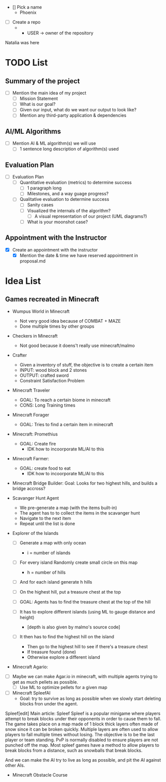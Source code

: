 - [] Pick a name
  - Phoenix
- [ ] Create a repo
  - - USER -> owner of the repository

Natalia was here

# TODO List

## Summary of the project

- [ ] Mention the main idea of my project
  - [ ] Mission Statement
  - [ ] What is our goal?
  - [ ] Given our input, what do we want our output to look like?
  - [ ] Mention any third-party application & dependencies

## AI/ML Algorithms

- [ ] Mention AI & ML algorithm(s) we will use
  - [ ] 1 sentence long description of algorithm(s) used

## Evaluation Plan

- [ ] Evaluation Plan
  - [ ] Quantitative evaluation (metrics) to determine success
    - [ ] 1 paragraph long
    - [ ] Milestones, and a way guage progress?
  - [ ] Qualitative evaluation to determine success
    - [ ] Sanity cases
    - [ ] Visualized the internals of the algorithm?
      - [ ] A visual representation of our project (UML diagrams?)
    - [ ] What is your moonshot case?

## Appointment with the Instructor

- [x] Create an appointment with the instructor
  - [x] Mention the date & time we have reserved appointment in proposal.md

# Idea List

## Games recreated in Minecraft

- Wumpus World in Minecraft

  - Not very good idea because of COMBAT + MAZE
  - Done multiple times by other groups

- Checkers in Minecraft

  - Not good because it doens't really use minecraft/malmo

- Crafter

  - Given a inventory of stuff, the objective is to create a certain item
  - INPUT: wood block and 2 stones
  - OUTPUT: crafted sword
  - Constraint Satisfaction Problem

- Minecraft Traveler

  - GOAL: To reach a certain biome in minecraft
  - CONS: Long Training times

- Minecraft Forager

  - GOAL: Tries to find a certain item in minecraft

- Minecraft: Promethius
  - GOAL: Create fire
    - IDK how to incoorporate ML/AI to this
- Minecraft Farmer:

  - GOAL: create food to eat
    - IDK how to incoorporate ML/AI to this

- Minecraft Bridge Builder:
  Goal: Looks for two highest hills, and builds a bridge accross?

- Scavanger Hunt Agent

  - We pre-generate a map (with the items built-in)
  - The agent has to to collect the items in the scavanger hunt
  - Navigate to the next item
  - Repeat until the list is done

- Explorer of the Islands

  - [ ] Generate a map with only ocean
    - i = number of islands
  - [ ] For every island Randomly create small circle on this map
    - h = number of hills
  - [ ] And for each island generate h hills
  - [ ] On the highest hill, put a treasure chest at the top

  - [ ] GOAL: Agents has to find the treasure chest at the top of the hill
  - [ ] It has to explore different islands (using ML to gauge distance and height)
    - [depth is also given by malmo's source code]
  - [ ] It then has to find the highest hill on the island
    - Then go to the highest hill to see if there's a treasure chest
    - If treasure found (done)
    - Otherwise explore a different island

- Minecraft Agario:
- [ ] Maybe we can make Agar.io in minecraft, with multiple agents trying to get as much pellets as possible.
  - [ ] Use ML to optimize pellets for a given map

- [ ] Minecraft SpleefAI
  - Goal: try to survive as long as possible when we slowly start deleting blocks fron under the agent.

Spleef[edit]
Main article: Spleef
Spleef is a popular minigame where players attempt to break blocks under their opponents in order to cause them to fall. The game takes place on a map made of 1 block thick layers often made of snow since it can be broken quickly. Multiple layers are often used to allow players to fall multiple times without losing. The objective is to be the last player or team standing. PvP is normally disabled to ensure players are not punched off the map. Most spleef games have a method to allow players to break blocks from a distance, such as snowballs that break blocks.

And we can make the AI try to live as long as possible, and pit the AI against other AIs.

- Minecraft Obstacle Course
